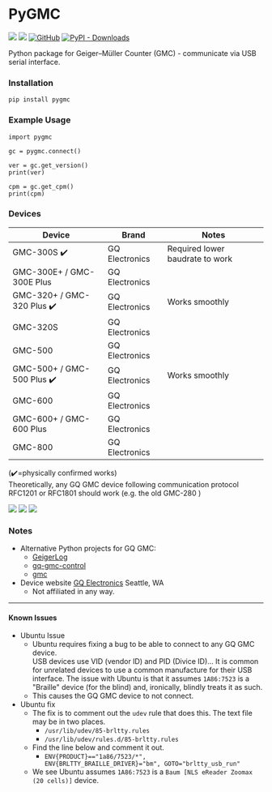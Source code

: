 # PyGMC
[![](https://img.shields.io/pypi/v/pygmc.svg)](https://pypi.org/project/pygmc/)
[![](https://github.com/Wikilicious/pygmc/workflows/Python%20application/badge.svg)](https://github.com/Wikilicious/pygmc/actions)
[![GitHub](https://img.shields.io/github/license/Wikilicious/pygmc)](https://github.com/Wikilicious/pygmc/blob/master/LICENSE)
[![PyPI - Downloads](https://img.shields.io/pypi/dm/pygmc)](https://pypi.org/project/pygmc/)

Python package for Geiger–Müller Counter (GMC) - communicate via USB serial interface.  

### Installation 
```shell
pip install pygmc
```


### Example Usage
```pycon
import pygmc

gc = pygmc.connect()

ver = gc.get_version()
print(ver)

cpm = gc.get_cpm()
print(cpm)
```

### Devices
| Device | Brand | Notes |
| ------ | ----- | ----- |
| GMC-300S ✔️ | GQ Electronics | Required lower baudrate to work |
| GMC-300E+ / GMC-300E Plus | GQ Electronics |
| GMC-320+ / GMC-320 Plus ✔️ |GQ Electronics | Works smoothly |
| GMC-320S | GQ Electronics |
| GMC-500 | GQ Electronics |
| GMC-500+ / GMC-500 Plus ✔️ | GQ Electronics | Works smoothly |
| GMC-600 | GQ Electronics |
| GMC-600+ / GMC-600 Plus | GQ Electronics |
| GMC-800 | GQ Electronics |

(✔️=physically confirmed works)  
Theoretically, any GQ GMC device following communication protocol RFC1201 or RFC1801 should work (e.g. the old GMC-280 )

![](https://www.gqelectronicsllc.com/comersus/store/catalog/300s%20main.jpg)
![](https://www.gqelectronicsllc.com/comersus/store/catalog/GMC-320-Plus_350.png)
![](https://www.gqelectronicsllc.com/comersus/store/catalog/GMC-500HV_350.png)


### Notes
- Alternative Python projects for GQ GMC:
  - [GeigerLog](https://sourceforge.net/projects/geigerlog/)
  - [gq-gmc-control](https://github.com/chaim-zax/gq-gmc-control)
  - [gmc](https://gitlab.com/slippers/gmc)
- Device website [GQ Electronics](https://gqelectronicsllc.com/) Seattle, WA
  - Not affiliated in any way.


---
#### Known Issues
- Ubuntu Issue
    - Ubuntu requires fixing a bug to be able to connect to any GQ GMC device.  
USB devices use VID (vendor ID) and PID (Divice ID)... It is common for unrelated devices to use a common manufacture for their USB interface.
The issue with Ubuntu is that it assumes `1A86:7523` is a "Braille" device (for the blind) and, ironically, blindly treats it as such. 
    - This causes the GQ GMC device to not connect. 
- Ubuntu fix
  - The fix is to comment out the `udev` rule that does this. The text file may be in two places.
    - `/usr/lib/udev/85-brltty.rules`
    - `/usr/lib/udev/rules.d/85-brltty.rules`
  - Find the line below and comment it out.
    - `ENV{PRODUCT}=="1a86/7523/*", ENV{BRLTTY_BRAILLE_DRIVER}="bm", GOTO="brltty_usb_run"`
  - We see Ubuntu assumes `1A86:7523` is a `Baum [NLS eReader Zoomax (20 cells)]` device.
